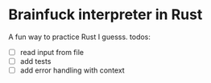 # Brainfuck interpreter in Rust

A fun way to practice Rust I guesss.
todos:

- [ ] read input from file
- [ ] add tests
- [ ] add error handling with context
